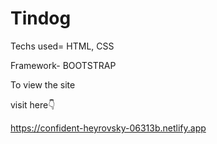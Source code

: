 # Tindog

Techs used= HTML, CSS

Framework- BOOTSTRAP

To view the site

visit here👇

https://confident-heyrovsky-06313b.netlify.app
